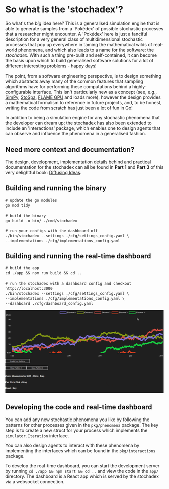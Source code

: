 # So what is the 'stochadex'?

So what's the _big_ idea here? This is a generalised simulation engine that is able to generate samples from a 'Pokédex' of possible stochastic processes that a researcher might encounter. A 'Pokédex' here is just a fanciful description for a very general class of multidimensional stochastic processes that pop up everywhere in taming the mathematical wilds of real-world phenomena, and which also leads to a name for the software: the _stochadex_. With such a thing pre-built and self-contained, it can become the basis upon which to build generalised software solutions for a lot of different interesting problems - happy days!

The point, from a software engineering perspective, is to design something which abstracts away many of the common features that sampling algorithms have for performing these computations behind a highly-configurable interface. This isn't particularly new as a concept (see, e.g., [SimPy](https://gitlab.com/team-simpy/simpy/), [StoSpa](https://github.com/BartoszBartmanski/StoSpa), [FLAME GPU](https://github.com/FLAMEGPU/FLAMEGPU2/) and loads more), however the design provides a mathematical formalism to reference in future projects, and, to be honest, writing the code from scratch has just been a lot of fun in Go!

In addition to being a simulation engine for any stochastic phenomena that the developer can dream up; the stochadex has also been extended to include an 'interactions' package, which enables one to design agents that can observe and influence the phenomena in a generalised fashion. 

## Need more context and documentation?

The design, development, implementation details behind and practical documentation for the stochadex can all be found in **Part 1** and **Part 3** of this very delightful book: [Diffusing Ideas](https://umbralcalc.github.io/diffusing-ideas).

## Building and running the binary

```shell
# update the go modules
go mod tidy

# build the binary
go build -o bin/ ./cmd/stochadex

# run your configs with the dashboard off
./bin/stochadex --settings ./cfg/settings_config.yaml \
--implementations ./cfg/implementations_config.yaml
```

## Building and running the real-time dashboard

```shell
# build the app
cd ./app && npm run build && cd ..

# run the stochadex with a dashboard config and checkout http://localhost:3000
./bin/stochadex --settings ./cfg/settings_config.yaml \
--implementations ./cfg/implementations_config.yaml \
--dashboard ./cfg/dashboard_config.yaml
```

![Using Dashboard](app/public/using-dashboard.gif)

## Developing the code and real-time dashboard

You can add any new stochastic phenomena you like by following the patterns for other processes given in the `pkg/phenomena` package. The key step is to create a new struct for your process which implements the `simulator.Iteration` interface.

You can also design agents to interact with these phenomena by implementing the interfaces which can be found in the `pkg/interactions` package.

To develop the real-time dashboard, you can start the development server by running `cd ./app && npm start && cd ..` and view the code in the `app/` directory. The dashboard is a React app which is served by the stochadex via a websocket connection.
